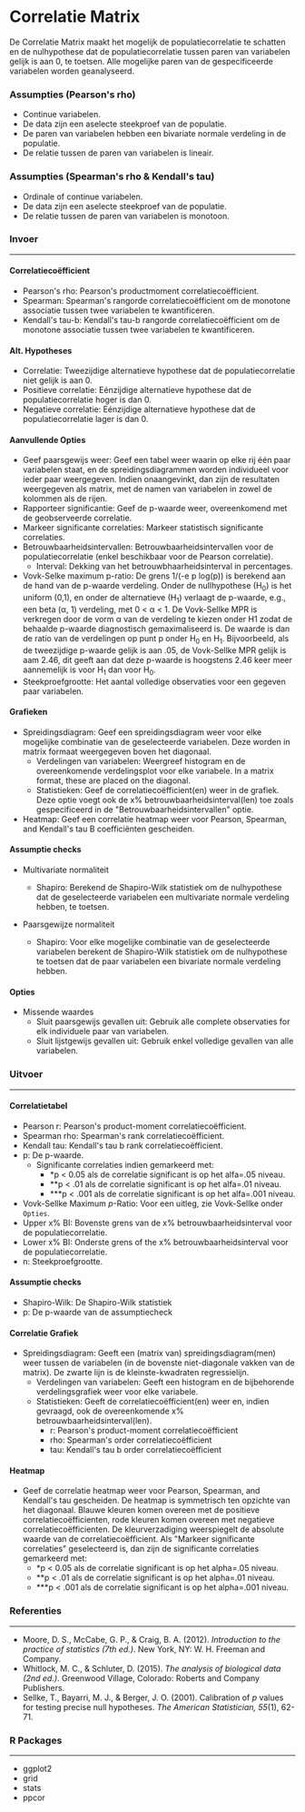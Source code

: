 Correlatie Matrix
===

De Correlatie Matrix maakt het mogelijk de populatiecorrelatie te schatten en de nulhypothese dat de populatiecorrelatie tussen paren van variabelen gelijk is aan 0, te toetsen. Alle mogelijke paren van de gespecificeerde variabelen worden geanalyseerd.


### Assumpties (Pearson's rho)
- Continue variabelen.
- De data zijn een aselecte steekproef van de populatie.
- De paren van variabelen hebben een bivariate normale verdeling in de populatie.
- De relatie tussen de paren van variabelen is lineair.


### Assumpties (Spearman's rho & Kendall's tau)
- Ordinale of continue variabelen.
- De data zijn een aselecte steekproef van de populatie.
- De relatie tussen de paren van variabelen is monotoon.

### Invoer
---

#### Correlatiecoëfficient
- Pearson's rho: Pearson's productmoment correlatiecoëfficient. 
- Spearman: Spearman's rangorde correlatiecoëfficient om de monotone associatie tussen twee variabelen te kwantificeren.
- Kendall's tau-b: Kendall's tau-b rangorde correlatiecoëfficient om de monotone associatie tussen twee variabelen te kwantificeren.

#### Alt. Hypotheses
- Correlatie: Tweezijdige alternatieve hypothese dat de populatiecorrelatie niet gelijk is aan 0.
- Positieve correlatie: Eénzijdige alternatieve hypothese dat de populatiecorrelatie hoger is dan 0.
- Negatieve correlatie: Eénzijdige alternatieve hypothese dat de populatiecorrelatie lager is dan 0.

#### Aanvullende Opties
- Geef paarsgewijs weer: Geef een tabel weer waarin op elke rij één paar variabelen staat, en de spreidingsdiagrammen worden individueel voor ieder paar weergegeven. Indien onaangevinkt, dan zijn de resultaten weergegeven als matrix, met de namen van variabelen in zowel de kolommen als de rijen.
- Rapporteer significantie: Geef de p-waarde weer, overeenkomend met de geobserveerde correlatie.
- Markeer significante correlaties: Markeer statistisch significante correlaties.
- Betrouwbaarheidsintervallen: Betrouwbaarheidsintervallen voor de populatiecorrelatie (enkel beschikbaar voor de Pearson correlatie).
  - Interval: Dekking van het betrouwbhaarheidsinterval in percentages.
- Vovk-Selke maximum p-ratio: De grens 1/(-e p log(p)) is berekend aan de hand van de p-waarde verdeling. Onder de nullhypothese (H<sub>0</sub>) is het uniform (0,1), en onder de alternatieve (H<sub>1</sub>) verlaagt de p-waarde, e.g., een beta (α, 1) verdeling, met 0 < α < 1. De Vovk-Sellke MPR is verkregen door de vorm α van de verdeling te kiezen onder H1 zodat de behaalde p-waarde diagnostisch gemaximaliseerd is. De waarde is dan de ratio van de verdelingen op punt p onder H<sub>0</sub> en H<sub>1</sub>. Bijvoorbeeld, als de tweezijdige p-waarde gelijk is aan .05, de Vovk-Sellke MPR gelijk is aam 2.46, dit geeft aan dat deze p-waarde is hoogstens 2.46 keer meer aannemelijk is voor H<sub>1</sub> dan voor H<sub>0</sub>. 
- Steekproefgrootte: Het aantal volledige observaties voor een gegeven paar variabelen.

#### Grafieken
- Spreidingsdiagram: Geef een spreidingsdiagram weer voor elke mogelijke combinatie van de geselecteerde variabelen. Deze worden in matrix formaat weergegeven boven het diagonaal.
  - Verdelingen van variabelen: Weergreef histogram en de overeenkomende verdelingsplot voor elke variabele. In a matrix format, these are placed on the diagonal.
  - Statistieken: Geef de correlatiecoëfficient(en) weer in de grafiek. Deze optie voegt ook de x% betrouwbaarheidsinterval(len) toe zoals gespecificeerd in de "Betrouwbaarheidsintervallen" optie.
- Heatmap: Geef een correlatie heatmap weer voor Pearson, Spearman, and Kendall's tau B coefficiënten gescheiden.

#### Assumptie checks

- Multivariate normaliteit
  - Shapiro: Berekend de Shapiro-Wilk statistiek om de nulhypothese dat de geselecteerde variabelen een multivariate normale verdeling hebben, te toetsen.
  
- Paarsgewijze normaliteit
  - Shapiro: Voor elke mogelijke combinatie van de geselecteerde variabelen berekent de Shapiro-Wilk statistiek om de nulhypothese te toetsen dat de paar variabelen een bivariate normale verdeling hebben.
  
#### Opties

- Missende waardes
  - Sluit paarsgewijs gevallen uit: Gebruik alle complete observaties for elk individuele paar van variabelen.
  - Sluit lijstgewijs gevallen uit: Gebruik enkel volledige gevallen van alle variabelen.
  
### Uitvoer
---
#### Correlatietabel 
- Pearson r: Pearson's product-moment correlatiecoëfficient.
- Spearman rho: Spearman's rank correlatiecoëfficient.
- Kendall tau:  Kendall's tau b rank correlatiecoëfficient.
- p: De p-waarde.
  - Significante correlaties indien gemarkeerd met:
	- *p < 0.05 als de correlatie significant is op het alfa=.05 niveau.
	- **p < .01 als de correlatie significant is op het alfa=.01 niveau.
	- ***p < .001 als de correlatie significant is op het alfa=.001 niveau.
- Vovk-Sellke Maximum *p*-Ratio: Voor een uitleg, zie Vovk-Sellke onder `Opties`. 
- Upper x% BI: Bovenste grens van de x% betrouwbaarheidsinterval voor de populatiecorrelatie.
- Lower x% BI: Onderste grens of the x% betrouwbaarheidsinterval voor de populatiecorrelatie.
- n: Steekproefgrootte.

#### Assumptie checks

- Shapiro-Wilk: De Shapiro-Wilk statistiek
- p: De p-waarde van de assumptiecheck

#### Correlatie Grafiek
- Spreidingsdiagram: Geeft een (matrix van) spreidingsdiagram(men) weer tussen de variabelen (in de bovenste niet-diagonale vakken van de matrix). De zwarte lijn is de kleinste-kwadraten regressielijn.
    - Verdelingen van variabelen: Geeft een histogram en de bijbehorende verdelingsgrafiek weer voor elke variabele.
    - Statistieken: Geeft de correlatiecoëfficient(en) weer en, indien gevraagd, ook de overeenkomende x% betrouwbaarheidsinterval(len).
      - r: Pearson's product-moment correlatiecoëfficient
      - rho: Spearman's order correlatiecoëfficient
      - tau: Kendall's tau b order correlatiecoëfficient

#### Heatmap
- Geef de correlatie heatmap weer voor Pearson, Spearman, and Kendall's tau gescheiden. De heatmap is symmetrisch ten opzichte van het diagonaal. Blauwe kleuren komen overeen met de positieve correlatiecoëfficienten, rode kleuren komen overeen met negatieve correlatiecoëfficienten. De kleurverzadiging weerspiegelt de absolute waarde van de correlatiecoëfficient. Als "Markeer significante correlaties" geselecteerd is, dan zijn de significante correlaties gemarkeerd met:
  - *p < 0.05 als de correlatie significant is op het alpha=.05 niveau.
  - **p < .01 als de correlatie significant is op het alpha=.01 niveau.
  - ***p < .001 als de correlatie significant is op het alpha=.001 niveau.

### Referenties
-------
- Moore, D. S., McCabe, G. P., & Craig, B. A. (2012). *Introduction to the practice of statistics (7th ed.)*. New York, NY: W. H. Freeman and Company.
- Whitlock, M. C., & Schluter, D. (2015). *The analysis of biological data (2nd ed.)*. Greenwood Village, Colorado: Roberts and Company Publishers.
- Sellke, T., Bayarri, M. J., & Berger, J. O. (2001). Calibration of *p* values for testing precise null hypotheses. *The American Statistician, 55*(1), 62-71.

### R Packages
---
- ggplot2
- grid
- stats
- ppcor
